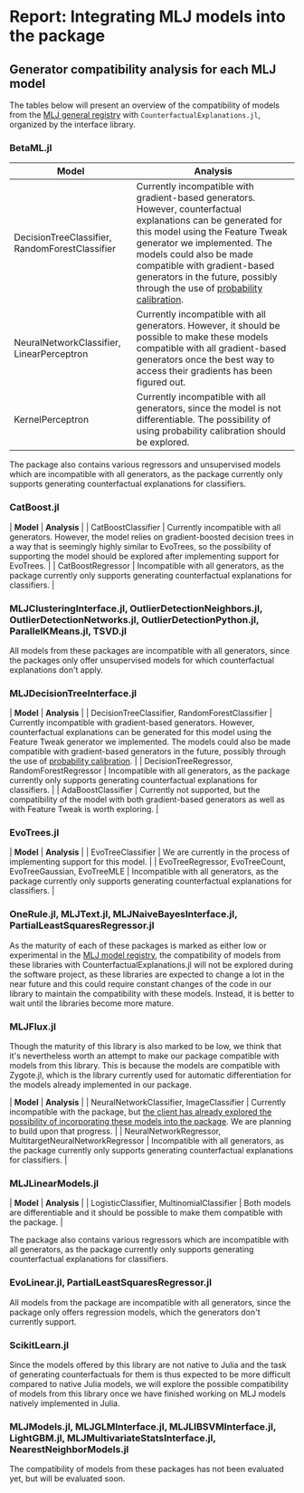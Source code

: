 # Report: Integrating MLJ models into the package


## Generator compatibility analysis for each MLJ model

The tables below will present an overview of the compatibility of models from the [MLJ general registry](https://alan-turing-institute.github.io/MLJ.jl/dev/list_of_supported_models/) with ``CounterfactualExplanations.jl``, organized by the interface library.


### BetaML.jl

| **Model** | **Analysis** |
| -------- | ------- |
| DecisionTreeClassifier, RandomForestClassifier | Currently incompatible with gradient-based generators. However, counterfactual explanations can be generated for this model using the Feature Tweak generator we implemented. The models could also be made compatible with gradient-based generators in the future, possibly through the use of [probability calibration](https://scikit-learn.org/stable/modules/calibration.html). |
| NeuralNetworkClassifier, LinearPerceptron | Currently incompatible with all generators. However, it should be possible to make these models compatible with all gradient-based generators once the best way to access their gradients has been figured out. |
| KernelPerceptron | Currently incompatible with all generators, since the model is not differentiable. The possibility of using probability calibration should be explored. |

The package also contains various regressors and unsupervised models which are incompatible with all generators, as the package currently only supports generating counterfactual explanations for classifiers.


### CatBoost.jl

| **Model** | **Analysis** |
| CatBoostClassifier | Currently incompatible with all generators. However, the model relies on gradient-boosted decision trees in a way that is seemingly highly similar to EvoTrees, so the possibility of supporting the model should be explored after implementing support for EvoTrees. |
| CatBoostRegressor | Incompatible with all generators, as the package currently only supports generating counterfactual explanations for classifiers. |


### MLJClusteringInterface.jl, OutlierDetectionNeighbors.jl, OutlierDetectionNetworks.jl, OutlierDetectionPython.jl, ParallelKMeans.jl, TSVD.jl

All models from these packages are incompatible with all generators, since the packages only offer unsupervised models for which counterfactual explanations don't apply.


### MLJDecisionTreeInterface.jl

| **Model** | **Analysis** |
| DecisionTreeClassifier, RandomForestClassifier | Currently incompatible with gradient-based generators. However, counterfactual explanations can be generated for this model using the Feature Tweak generator we implemented. The models could also be made compatible with gradient-based generators in the future, possibly through the use of [probability calibration](https://scikit-learn.org/stable/modules/calibration.html). |
| DecisionTreeRegressor, RandomForestRegressor | Incompatible with all generators, as the package currently only supports generating counterfactual explanations for classifiers. |
| AdaBoostClassifier | Currently not supported, but the compatibility of the model with both gradient-based generators as well as with Feature Tweak is worth exploring. |


### EvoTrees.jl

| **Model** | **Analysis** |
| EvoTreeClassifier | We are currently in the process of implementing support for this model. |
| EvoTreeRegressor, EvoTreeCount, EvoTreeGaussian, EvoTreeMLE | Incompatible with all generators, as the package currently only supports generating counterfactual explanations for classifiers. |


### OneRule.jl, MLJText.jl, MLJNaiveBayesInterface.jl, PartialLeastSquaresRegressor.jl

As the maturity of each of these packages is marked as either low or experimental in the [MLJ model registry](https://alan-turing-institute.github.io/MLJ.jl/dev/list_of_supported_models/), the compatibility of models from these libraries with CounterfactualExplanations.jl will not be explored during the software project, as these libraries are expected to change a lot in the near future and this could require constant changes of the code in our library to maintain the compatibility with these models. Instead, it is better to wait until the libraries become more mature.


### MLJFlux.jl

Though the maturity of this library is also marked to be low, we think that it's nevertheless worth an attempt to make our package compatible with models from this library. This is because the models are compatible with Zygote.jl, which is the library currently used for automatic differentiation for the models already implemented in our package.

| **Model** | **Analysis** |
| NeuralNetworkClassifier, ImageClassifier | Currently incompatible with the package, but [the client has already explored the possibility of incorporating these models into the package](https://github.com/FluxML/MLJFlux.jl/issues/220). We are planning to build upon that progress. |
| NeuralNetworkRegressor, MultitargetNeuralNetworkRegressor | Incompatible with all generators, as the package currently only supports generating counterfactual explanations for classifiers. |


### MLJLinearModels.jl

| **Model** | **Analysis** |
| LogisticClassifier, MultinomialClassifier | Both models are differentiable and it should be possible to make them compatible with the package. |

The package also contains various regressors which are incompatible with all generators, as the package currently only supports generating counterfactual explanations for classifiers.


### EvoLinear.jl, PartialLeastSquaresRegressor.jl

All models from the package are incompatible with all generators, since the package only offers regression models, which the generators don't currently support.


### ScikitLearn.jl

Since the models offered by this library are not native to Julia and the task of generating counterfactuals for them is thus expected to be more difficult compared to native Julia models, we will explore the possible compatibility of models from this library once we have finished working on MLJ models natively implemented in Julia.


### MLJModels.jl, MLJGLMInterface.jl, MLJLIBSVMInterface.jl, LightGBM.jl, MLJMultivariateStatsInterface.jl, NearestNeighborModels.jl

The compatibility of models from these packages has not been evaluated yet, but will be evaluated soon.